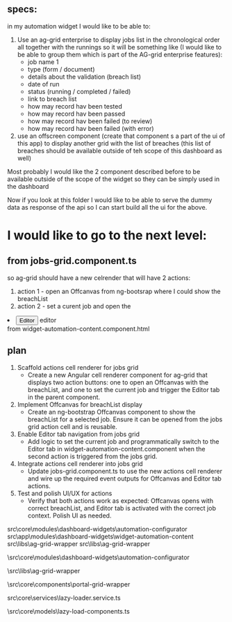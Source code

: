## specs:

in my automation widget I would like to be able to:

1. Use an ag-grid enterprise to display jobs list in the chronological order all together with the runnings so it will be something like (I would like to be able to group them which is part of the AG-grid enterprise features):
   - job name 1
   - type (form / document)
   - details about the validation (breach list)
   - date of run
   - status (running / completed / failed)
   - link to breach list
   - how may record hav been tested
   - how may record hav been passed
   - how may record hav been failed (to review)
   - how may record hav been failed (with error)
2. use an offscreen component (create that component s a part of the ui of this app) to display another grid with the list of breaches (this list of breaches should be available outside of teh scope of this dashboard as well)

Most probably I would like the 2 component described before to be available outside of the scope of the widget so they can be simply used in the dashboard

Now if you look at this folder I would like to be able to serve the dummy data as response of the api so I can start build all the ui for the above.

# I would like to go to the next level:

## from jobs-grid.component.ts

so ag-grid should have a new celrender that will have 2 actions:

1.  action 1 - open an Offcanvas from ng-bootsrap where I could show the breachList
2.  action 2 - set a curent job and open the
<li [ngbNavItem]="2">
   <button ngbNavLink>Editor</button>
   <ng-template ngbNavContent> editor </ng-template>
 </li>
from widget-automation-content.component.html

## plan

1. Scaffold actions cell renderer for jobs grid
   - Create a new Angular cell renderer component for ag-grid that displays two action buttons: one to open an Offcanvas with the breachList, and one to set the current job and trigger the Editor tab in the parent component.
2. Implement Offcanvas for breachList display
   - Create an ng-bootstrap Offcanvas component to show the breachList for a selected job. Ensure it can be opened from the jobs grid action cell and is reusable.
3. Enable Editor tab navigation from jobs grid
   - Add logic to set the current job and programmatically switch to the Editor tab in widget-automation-content.component when the second action is triggered from the jobs grid.
4. Integrate actions cell renderer into jobs grid
   - Update jobs-grid.component.ts to use the new actions cell renderer and wire up the required event outputs for Offcanvas and Editor tab actions.
5. Test and polish UI/UX for actions
   - Verify that both actions work as expected: Offcanvas opens with correct breachList, and Editor tab is activated with the correct job context. Polish UI as needed.

src\core\modules\dashboard-widgets\automation-configurator
src\app\modules\dashboard-widgets\widget-automation-content
src\libs\ag-grid-wrapper
src\libs\ag-grid-wrapper

\src\core\modules\dashboard-widgets\automation-configurator

\src\libs\ag-grid-wrapper

\src\core\components\portal-grid-wrapper

src\core\services\lazy-loader.service.ts

\src\core\models\lazy-load-components.ts
